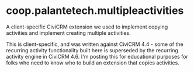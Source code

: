 # coop.palantetech.multipleactivities
A client-specific CiviCRM extension we used to implement copying activities and implement creating multiple activities.

This is client-specific, and was written against CiviCRM 4.4 - some of the recurring activity functionality built here
is superseded by the recurring activity engine in CiviCRM 4.6.  I'm posting this for educational purposes for folks
who need to know who to build an extension that copies activities.
